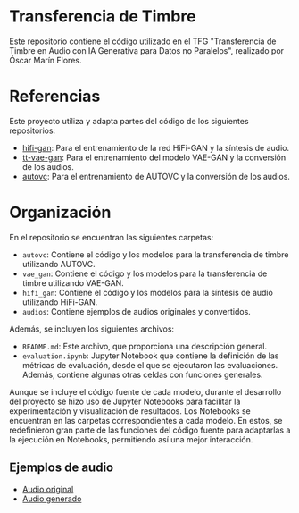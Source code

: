 # Transferencia de Timbre

Este repositorio contiene el código utilizado en el TFG "Transferencia de Timbre en Audio con IA Generativa para Datos no Paralelos", realizado por Óscar Marín Flores.

# Referencias

Este proyecto utiliza y adapta partes del código de los siguientes repositorios:

- [hifi-gan](https://github.com/jik876/hifi-gan): Para el entrenamiento de la red HiFi-GAN y la síntesis de audio.
- [tt-vae-gan](https://github.com/RussellSB/tt-vae-gan): Para el entrenamiento del modelo VAE-GAN y la conversión de los audios.
- [autovc](https://github.com/auspicious3000/autovc): Para el entrenamiento de AUTOVC y la conversión de los audios.

# Organización

En el repositorio se encuentran las siguientes carpetas:
- `autovc`: Contiene el código y los modelos para la transferencia de timbre utilizando AUTOVC.
- `vae_gan`: Contiene el código y los modelos para la transferencia de timbre utilizando VAE-GAN.
- `hifi_gan`: Contiene el código y los modelos para la síntesis de audio utilizando HiFi-GAN.
- `audios`: Contiene ejemplos de audios originales y convertidos.

Además, se incluyen los siguientes archivos:
- `README.md`: Este archivo, que proporciona una descripción general.
- `evaluation.ipynb`: Jupyter Notebook que contiene la definición de las métricas de evaluación, desde el que se ejecutaron las evaluaciones. Además, contiene algunas otras celdas con funciones generales.

Aunque se incluye el código fuente de cada modelo, durante el desarrollo del proyecto se hizo uso de Jupyter Notebooks para facilitar la experimentación y visualización de resultados. Los Notebooks se encuentran en las carpetas correspondientes a cada modelo. En estos, se redefinieron gran parte de las funciones del código fuente para adaptarlas a la ejecución en Notebooks, permitiendo así una mejor interacción.

## Ejemplos de audio

- [Audio original](audios/originales/f1_scales_belt_i.wav)
- [Audio generado](audios/convertidos/exp1/)